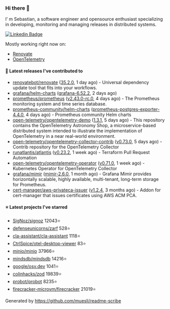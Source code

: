 ### Hi there 👋

I’ m Sebastian, a software engineer and opensource enthusiast specializing in developing, monitoring and managing releases in distributed systems.

[![Linkedin Badge](https://img.shields.io/badge/-LinkedIn-blue?style=flat&logo=Linkedin&logoColor=white&link=https://www.linkedin.com/in/sebastian-poxhofer/)](https://www.linkedin.com/in/sebastian-poxhofer/)

Mostly working right now on:
- [Renovate](https://github.com/renovatebot/renovate)
- [OpenTelemetry](https://github.com/open-telemetry)



#### 🚀 Latest releases I've contributed to

- [renovatebot/renovate](https://github.com/renovatebot/renovate) ([35.2.0](https://github.com/renovatebot/renovate/releases/tag/35.2.0), 1 day ago) - Universal dependency update tool that fits into your workflows.
- [grafana/helm-charts](https://github.com/grafana/helm-charts) ([grafana-6.52.2](https://github.com/grafana/helm-charts/releases/tag/grafana-6.52.2), 2 days ago)
- [prometheus/prometheus](https://github.com/prometheus/prometheus) ([v2.43.0-rc.0](https://github.com/prometheus/prometheus/releases/tag/v2.43.0-rc.0), 4 days ago) - The Prometheus monitoring system and time series database.
- [prometheus-community/helm-charts](https://github.com/prometheus-community/helm-charts) ([prometheus-postgres-exporter-4.4.0](https://github.com/prometheus-community/helm-charts/releases/tag/prometheus-postgres-exporter-4.4.0), 4 days ago) - Prometheus community Helm charts
- [open-telemetry/opentelemetry-demo](https://github.com/open-telemetry/opentelemetry-demo) ([1.3.1](https://github.com/open-telemetry/opentelemetry-demo/releases/tag/1.3.1), 5 days ago) - This repository contains the OpenTelemetry Astronomy Shop, a microservice-based distributed system intended to illustrate the implementation of OpenTelemetry in a near real-world environment.
- [open-telemetry/opentelemetry-collector-contrib](https://github.com/open-telemetry/opentelemetry-collector-contrib) ([v0.73.0](https://github.com/open-telemetry/opentelemetry-collector-contrib/releases/tag/v0.73.0), 5 days ago) - Contrib repository for the OpenTelemetry Collector
- [runatlantis/atlantis](https://github.com/runatlantis/atlantis) ([v0.23.2](https://github.com/runatlantis/atlantis/releases/tag/v0.23.2), 1 week ago) - Terraform Pull Request Automation
- [open-telemetry/opentelemetry-operator](https://github.com/open-telemetry/opentelemetry-operator) ([v0.71.0](https://github.com/open-telemetry/opentelemetry-operator/releases/tag/v0.71.0), 1 week ago) - Kubernetes Operator for OpenTelemetry Collector
- [grafana/mimir](https://github.com/grafana/mimir) ([mimir-2.6.0](https://github.com/grafana/mimir/releases/tag/mimir-2.6.0), 1 month ago) - Grafana Mimir provides horizontally scalable, highly available, multi-tenant, long-term storage for Prometheus.
- [cert-manager/aws-privateca-issuer](https://github.com/cert-manager/aws-privateca-issuer) ([v1.2.4](https://github.com/cert-manager/aws-privateca-issuer/releases/tag/v1.2.4), 3 months ago) - Addon for cert-manager that issues certificates using AWS ACM PCA.

#### ⭐ Latest projects I've starred

- [SigNoz/signoz](https://github.com/SigNoz/signoz) 12043⭐
- [defenseunicorns/zarf](https://github.com/defenseunicorns/zarf) 528⭐
- [cla-assistant/cla-assistant](https://github.com/cla-assistant/cla-assistant) 1118⭐
- [CtrlSpice/otel-desktop-viewer](https://github.com/CtrlSpice/otel-desktop-viewer) 83⭐
- [minio/minio](https://github.com/minio/minio) 37966⭐
- [mindsdb/mindsdb](https://github.com/mindsdb/mindsdb) 14216⭐
- [google/osv.dev](https://github.com/google/osv.dev) 1041⭐
- [colinhacks/zod](https://github.com/colinhacks/zod) 19839⭐
- [probot/probot](https://github.com/probot/probot) 8235⭐
- [firecracker-microvm/firecracker](https://github.com/firecracker-microvm/firecracker) 21019⭐



Generated by https://github.com/muesli/readme-scribe
